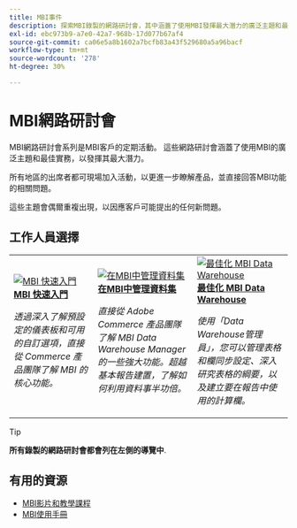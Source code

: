 ```yaml
---
title: MBI事件
description: 探索MBI錄製的網路研討會，其中涵蓋了使用MBI發揮最大潛力的廣泛主題和最佳實務。
exl-id: ebc973b9-a7e0-42a7-968b-17d077b67af4
source-git-commit: ca06e5a8b1602a7bcfb83a43f529680a5a96bacf
workflow-type: tm+mt
source-wordcount: '278'
ht-degree: 30%

---
```


# MBI網路研討會

MBI網路研討會系列是MBI客戶的定期活動。 這些網路研討會涵蓋了使用MBI的廣泛主題和最佳實務，以發揮其最大潛力。

所有地區的出席者都可現場加入活動，以更進一步瞭解產品，並直接回答MBI功能的相關問題。

這些主題會偶爾重複出現，以因應客戶可能提出的任何新問題。

## 工作人員選擇

<table>
<tr>
  <td>
    <a href="https://experienceleague.adobe.com/docs/events/mbi-webinars-recordings/2021/getting-started.html">
      <img alt="MBI 快速入門" src="./assets/getting-started-mbi.png" />
    </a>
     <div>
      <a href="https://experienceleague.adobe.com/docs/events/mbi-webinars-recordings/2021/getting-started.html">
        <strong>MBI 快速入門</strong>
      </a>
    </div>
    <p>
    <em>透過深入了解預設定的儀表板和可用的自訂選項，直接從 Commerce 產品團隊了解 MBI 的核心功能。</em>
    <p>
  </td>
  <td>
    <a href="https://experienceleague.adobe.com/docs/events/mbi-webinars-recordings/2023/manage-data-sets.html">
      <img alt="在MBI中管理資料集" src="./assets/managing-data-sets-mbi.png" />
    </a>
     <div>
      <a href="https://experienceleague.adobe.com/docs/events/mbi-webinars-recordings/2023/manage-data-sets.html">
        <strong>在MBI中管理資料集</strong>
      </a>
    </div>
    <p>
    <em>直接從 Adobe Commerce 產品團隊了解 MBI Data Warehouse Manager 的一些強大功能。超越基本報告建置，了解如何利用資料事半功倍。</em>
    <p>
  </td>
   <td>
    <a href="https://experienceleague.adobe.com/docs/events/mbi-webinars-recordings/2021/optimize-data-warehouse.html">
      <img alt="最佳化 MBI Data Warehouse" src="./assets/optimize-data-warehouse.png" />
    </a>
     <div>
      <a href="https://experienceleague.adobe.com/docs/events/mbi-webinars-recordings/2021/optimize-data-warehouse.html">
        <strong>最佳化 MBI Data Warehouse</strong>
      </a>
    </div>
    <p>
    <em>使用「Data Warehouse管理員」，您可以管理表格和欄同步設定、深入研究表格的綱要，以及建立要在報告中使用的計算欄。</em>
    <p>
  </td>
</tr>
</table>

>[!TIP]
>
>**所有錄製的網路研討會都會列在左側的導覽中**.

## 有用的資源

- [MBI影片和教學課程](https://experienceleague.adobe.com/docs/commerce-learn/tutorials/mbi/filter-sets.html)
- [MBI使用手冊](https://experienceleague.adobe.com/docs/commerce-business-intelligence/mbi/guide-overview.html)
